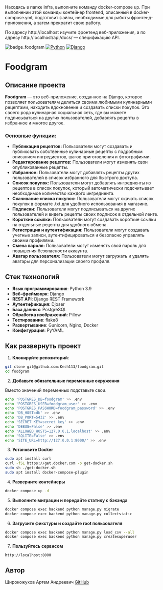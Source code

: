 Находясь в папке infra, выполните команду docker-compose up. При выполнении этой команды контейнер frontend, описанный в docker-compose.yml, подготовит файлы, необходимые для работы фронтенд-приложения, а затем прекратит свою работу.

По адресу http://localhost изучите фронтенд веб-приложения, а по адресу http://localhost/api/docs/ — спецификацию API.

![badge_foodgram](https://github.com/kesh113/foodgram/actions/workflows/main.yml/badge.svg)
[![Python](https://img.shields.io/badge/Python-3.7+-blue.svg)](https://www.python.org/)
[![Django](https://img.shields.io/badge/Django-3.2+-green.svg)](https://www.djangoproject.com/)

# Foodgram

## Описание проекта

**Foodgram** — это веб-приложение, созданное на Django, которое позволяет пользователям делиться своими любимыми кулинарными рецептами, находить вдохновение и создавать списки покупок. Это своего рода кулинарная социальная сеть, где вы можете подписываться на других пользователей, добавлять рецепты в избранное и многое другое.

### Основные функции:

*   **Публикация рецептов:** Пользователи могут создавать и публиковать собственные кулинарные рецепты с подробным описанием ингредиентов, шагов приготовления и фотографиями.
*   **Редактирование рецептов:** Пользователи могут изменять свои опубликованные рецепты.
*   **Избранное:** Пользователи могут добавлять рецепты других пользователей в список избранного для быстрого доступа.
*   **Список покупок:** Пользователи могут добавлять ингредиенты из рецептов в список покупок, который автоматически подсчитывает необходимое количество каждого ингредиента.
*   **Скачивание списка покупок:** Пользователи могут скачать список покупок в формате .txt для удобного использования в магазине.
*   **Подписки:** Пользователи могут подписываться на других пользователей и видеть рецепты своих подписок в отдельной ленте.
*   **Короткие ссылки:** Пользователи могут создавать короткие ссылки на отдельные рецепты для удобного обмена.
*   **Регистрация и аутентификация:** Пользователи могут создавать учетные записи, аутентифицироваться и безопасно управлять своими профилями.
*   **Смена пароля:** Пользователи могут изменять свой пароль для повышения безопасности аккаунта.
*   **Аватар пользователя:** Пользователи могут загружать и удалять аватары для персонализации своего профиля.

## Стек технологий

- **Язык программирования**: Python 3.9
- **Веб-фреймворк**: Django
- **REST API**: Django REST Framework
- **Аутентификация**: Djoser
- **База данных**: PostgreSQL
- **Обработка изображений**: Pillow
- **Тестирование**: flake8
- **Развертывание**: Gunicorn, Nginx, Docker
- **Конфигурация**: PyYAML

## Как развернуть проект

1. **Клонируйте репозиторий**:

```bash
git clone git@github.com:Kesh113/foodgram.git
cd foodgram
```

2. **Добавьте обязательные переменные окружения**

Вместо значений переменных подставьте свои.

```bash
echo 'POSTGRES_DB=foodgram' >> .env
echo 'POSTGRES_USER=foodgram_user' >> .env
echo 'POSTGRES_PASSWORD=foodgram_password' >> .env
echo 'DB_HOST=db' >> .env
echo 'DB_PORT=5432' >> .env
echo 'SECRET_KEY=secret_key' >> .env
echo 'DEBUG=False' >> .env
echo 'ALLOWED_HOSTS=127.0.0.1,localhost' >> .env
echo 'SQLITE=False' >> .env
echo 'SITE_URL=http://127.0.0.1:8000/' >> .env
```

3. **Установите Docker**

```bash
sudo apt install curl
curl -fSL https://get.docker.com -o get-docker.sh
sudo sh ./get-docker.sh
sudo apt install docker-compose-plugin 
```

4. **Разверните контейнеры**

```bash
docker compose up -d
```

5. **Выполните миграции и передайте статику с бэкэнда**

```bash
docker compose exec backend python manage.py migrate
docker compose exec backend python manage.py collectstatic
```

6. **Загрузите фикстуры и создайте root пользователя**

```bash
docker compose exec backend python manage.py load_csv --all
docker compose exec backend python manage.py createsuperuser
```

7. **Пользуйтесь сервисом**

```url
http://localhost:8000
```


## Автор

Широкожухов Артем Андреевич
[GitHub](https://github.com/Kesh113)